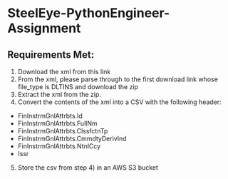 # SteelEye-PythonEngineer-Assignment

## Requirements Met:

1. Download the xml from this link
2. From the xml, please parse through to the first download link whose file_type is DLTINS and download the zip
3. Extract the xml from the zip.
4. Convert the contents of the xml into a CSV with the following header:
- FinInstrmGnlAttrbts.Id
- FinInstrmGnlAttrbts.FullNm
- FinInstrmGnlAttrbts.ClssfctnTp
- FinInstrmGnlAttrbts.CmmdtyDerivInd
- FinInstrmGnlAttrbts.NtnlCcy
- Issr
5. Store the csv from step 4) in an AWS S3 bucket
